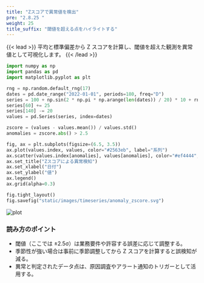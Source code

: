 ```yaml
---
title: "Zスコアで異常値を検出"
pre: "2.8.25 "
weight: 25
title_suffix: "閾値を超える点をハイライトする"
---
```


{{< lead >}}
平均と標準偏差から Z スコアを計算し、閾値を超えた観測を異常値として可視化します。
{{< /lead >}}

```python
import numpy as np
import pandas as pd
import matplotlib.pyplot as plt

rng = np.random.default_rng(17)
dates = pd.date_range("2022-01-01", periods=180, freq="D")
series = 100 + np.sin(2 * np.pi * np.arange(len(dates)) / 20) * 10 + rng.normal(0, 2, len(dates))
series[60] += 25
series[140] -= 20
values = pd.Series(series, index=dates)

zscore = (values - values.mean()) / values.std()
anomalies = zscore.abs() > 2.5

fig, ax = plt.subplots(figsize=(6.5, 3.5))
ax.plot(values.index, values, color="#2563eb", label="系列")
ax.scatter(values.index[anomalies], values[anomalies], color="#ef4444", s=60, label="異常値")
ax.set_title("Zスコアによる異常検知")
ax.set_xlabel("日付")
ax.set_ylabel("値")
ax.legend()
ax.grid(alpha=0.3)

fig.tight_layout()
fig.savefig("static/images/timeseries/anomaly_zscore.svg")
```

![plot](/images/timeseries/anomaly_zscore.svg)

### 読み方のポイント

- 閾値（ここでは ±2.5σ）は業務要件や許容する誤差に応じて調整する。
- 季節性が強い場合は事前に季節調整してから Z スコアを計算すると誤検知が減る。
- 異常と判定されたデータ点は、原因調査やアラート通知のトリガーとして活用する。

